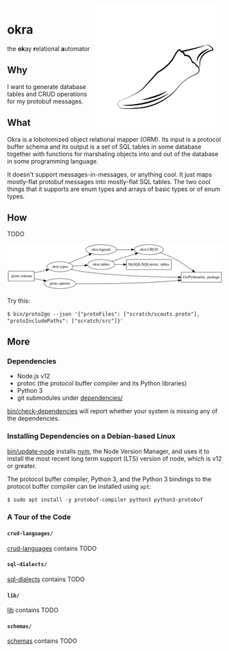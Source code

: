 <img align="right" width="300" src="images/okra.svg"/>

okra
====
the **ok**ay **r**elational **a**utomator

Why
---
I want to generate database tables and CRUD operations for my protobuf
messages.

What
----
Okra is a lobotomized object relational mapper (ORM). Its input is a
protocol buffer schema and its output is a set of SQL tables in some
database together with functions for marshaling objects into and out of the
database in some programming language.

It doesn't support messages-in-messages, or anything cool. It just maps
mostly-flat protobuf messages into mostly-flat SQL tables. The two cool
things that it supports are enum types and arrays of basic types or of enum
types.

How
---
TODO

![](images/dataflow.svg)

Try this:
```console
$ bin/proto2go --json '{"protoFiles": ["scratch/scouts.proto"], "protoIncludePaths": ["scratch/src"]}'
```

More
----
### Dependencies
- Node.js v12
- protoc (the protocol buffer compiler and its Python libraries)
- Python 3
- git submodules under [dependencies/](dependencies/)

[bin/check-dependencies](bin/check-dependencies) will report whether your
system is missing any of the dependencies.

### Installing Dependencies on a Debian-based Linux
[bin/update-node](bin/update-node) installs [nvm][1], the Node Version
Manager, and uses it to install the most recent long term support (LTS)
version of node, which is v12 or greater.

The protocol buffer compiler, Python 3, and the Python 3 bindings to the
protocol buffer compiler can be installed using `apt`:
```console
$ sudo apt install -y protobuf-compiler python3 python3-protobuf
```

### A Tour of the Code

#### `crud-languages/`
[crud-languages](crud-languages) contains TODO

#### `sql-dialects/`
[sql-dialects](sql-dialects) contains TODO

#### `lib/`
[lib](lib) contains TODO

#### `schemas/`
[schemas](schemas) contains TODO

[1]: https://github.com/nvm-sh/nvm
